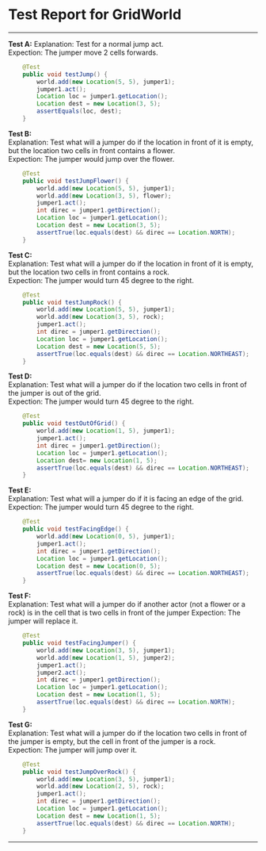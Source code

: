 # Test Report for GridWorld

------
**Test A:**
Explanation: Test for a normal jump act.  
Expection:   The jumper move 2 cells forwards.  
```java
	@Test
	public void testJump() {
		world.add(new Location(5, 5), jumper1);
		jumper1.act();
		Location loc = jumper1.getLocation();
		Location dest = new Location(3, 5);
		assertEquals(loc, dest);
	}
```

**Test B:**  
Explanation: Test what will a jumper do if the location in front of it is empty, but the location two cells in front contains a flower.  
Expection:   The jumper would jump over the flower.  
```java
	@Test
	public void testJumpFlower() {
		world.add(new Location(5, 5), jumper1);
		world.add(new Location(3, 5), flower);
		jumper1.act();
		int direc = jumper1.getDirection();
		Location loc = jumper1.getLocation();
		Location dest = new Location(3, 5);
		assertTrue(loc.equals(dest) && direc == Location.NORTH);
	}
```

**Test C:**  
Explanation: Test what will a jumper do if the location in front of it is empty, but the location two cells in front contains a rock.  
Expection:   The jumper would turn 45 degree to the right.  
```java
	@Test
	public void testJumpRock() {
		world.add(new Location(5, 5), jumper1);
		world.add(new Location(3, 5), rock);
		jumper1.act();
		int direc = jumper1.getDirection();
		Location loc = jumper1.getLocation();
		Location dest = new Location(5, 5);
		assertTrue(loc.equals(dest) && direc == Location.NORTHEAST);
	}
```

**Test D:**  
Explanation: Test what will a jumper do if the location two cells in front of the jumper is out of the grid.  
Expection:   The jumper would turn 45 degree to the right.  
```java
	@Test
	public void testOutOfGrid() {
		world.add(new Location(1, 5), jumper1);
		jumper1.act();
		int direc = jumper1.getDirection();
		Location loc = jumper1.getLocation();
		Location dest= new Location(1, 5);
		assertTrue(loc.equals(dest) && direc == Location.NORTHEAST);
	}
```
**Test E:**  
Explanation: Test what will a jumper do if it is facing an edge of the grid.
Expection:   The jumper would turn 45 degree to the right.  
```java
	@Test
	public void testFacingEdge() {
		world.add(new Location(0, 5), jumper1);
		jumper1.act();
		int direc = jumper1.getDirection();
		Location loc = jumper1.getLocation();
		Location dest = new Location(0, 5);
		assertTrue(loc.equals(dest) && direc == Location.NORTHEAST);
	}
```



**Test F:**  
Explanation: Test what will a jumper do if another actor (not a flower or a rock) is in the cell that is two cells in front of the jumper
Expection:   The jumper will replace it.  
```java
    @Test
	public void testFacingJumper() {
		world.add(new Location(3, 5), jumper1);
		world.add(new Location(1, 5), jumper2);
		jumper1.act();
		jumper2.act();
		int direc = jumper1.getDirection();
		Location loc = jumper1.getLocation();
		Location dest = new Location(1, 5);
		assertTrue(loc.equals(dest) && direc == Location.NORTH);
	}
```

**Test G:**  
Explanation: Test what will a jumper do if the location two cells in front of the jumper is empty, but the cell in front of the jumper is a rock.  
Expection:   The jumper will jump over it.    
```java
    @Test
	public void testJumpOverRock() {
		world.add(new Location(3, 5), jumper1);
		world.add(new Location(2, 5), rock);
		jumper1.act();
		int direc = jumper1.getDirection();
		Location loc = jumper1.getLocation();
		Location dest = new Location(1, 5);
		assertTrue(loc.equals(dest) && direc == Location.NORTH);
	}
```


---
